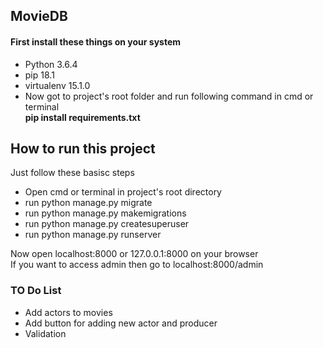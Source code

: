 ## MovieDB  
#### First install these things on your system  
- Python 3.6.4  
- pip 18.1  
- virtualenv 15.1.0  
- Now got to project's root folder and run following command in cmd or terminal  
**pip install requirements.txt**  

## How to run this project   

Just follow these basisc steps  
- Open cmd or terminal in project's root directory  
- run python manage.py migrate  
- run python manage.py makemigrations  
- run python manage.py createsuperuser  
- run python manage.py runserver  

Now open localhost:8000 or 127.0.0.1:8000 on your browser  
If you want to access admin then go to localhost:8000/admin  

### TO Do List
- Add actors to movies
- Add button for adding new actor and producer
- Validation